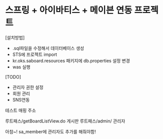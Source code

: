 # 스프링 + 아이바티스 + 메이븐 연동 프로젝트

[설치방법]
- .sql파일을 수정해서 데이터베이스 생성
- STS에 프로젝트 import 
- kr.oks.saboard.resources 패키지에 db.properties 설정 변경
- was 실행

[TODO]
- 관리자 권한 설정
- 회원 관리
- SNS연동

테스트 매핑 주소

루트패스/getBoardListView.do 게시판
루트패스/admin/ 관리자

아참~! sa_member에 관리자도 추가를 해줘야함!